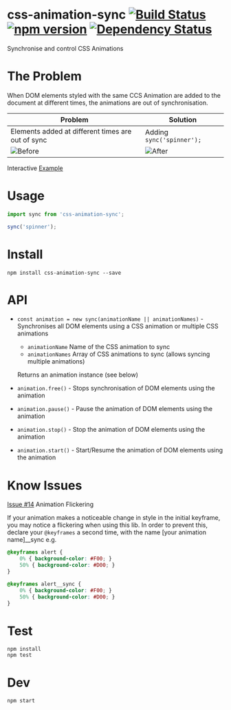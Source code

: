 # css-animation-sync [![Build Status](https://travis-ci.org/bealearts/css-animation-sync.png?branch=master)](https://travis-ci.org/bealearts/css-animation-sync) [![npm version](https://badge.fury.io/js/css-animation-sync.svg)](http://badge.fury.io/js/css-animation-sync) [![Dependency Status](https://david-dm.org/bealearts/css-animation-sync.png)](https://david-dm.org/bealearts/css-animation-sync)

Synchronise and control CSS Animations


# The Problem

When DOM elements styled with the same CCS Animation are added to the document at different times, the animations are out of synchronisation.

|Problem|Solution|
|-------|--------|
|Elements added at different times are out of sync|Adding `sync('spinner');`|
|![Before](./docs/before.gif)|![After](./docs/after.gif)|

Interactive [Example](https://raw.githack.com/bealearts/css-animation-sync/master/example/index.html)

# Usage
```js
import sync from 'css-animation-sync';

sync('spinner');
```

# Install
```shell
npm install css-animation-sync --save
```

# API

* `const animation = new sync(animationName || animationNames)` - Synchronises all DOM elements using a CSS animation or multiple CSS animations

    * `animationName` Name of the CSS animation to sync
    * `animationNames` Array of CSS animations to sync (allows syncing multiple animations)


    Returns an animation instance (see below)

* `animation.free()` - Stops synchronisation of DOM elements using the animation

* `animation.pause()` - Pause the animation of DOM elements using the animation

* `animation.stop()` - Stop the animation of DOM elements using the animation

* `animation.start()` - Start/Resume the animation of DOM elements using the animation


# Know Issues

[Issue #14](https://github.com/bealearts/css-animation-sync/issues/14) Animation Flickering

If your animation makes a noticeable change in style in the initial keyframe, you may notice a flickering when using this lib. In order to prevent this, declare your `@keyframes` a second time, with the name [your animation name]__sync e.g.

```css
@keyframes alert {
    0% { background-color: #F00; }
    50% { background-color: #D00; }
}

@keyframes alert__sync {
    0% { background-color: #F00; }
    50% { background-color: #D00; }
}
```


# Test
```shell
npm install
npm test
```

# Dev
```shell
npm start
```

